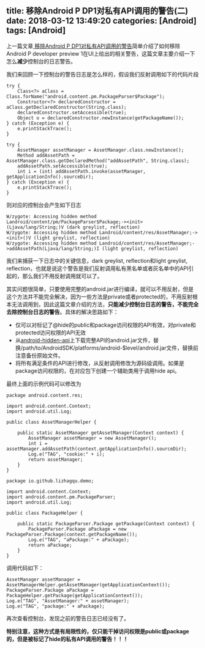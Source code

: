 title: 移除Android P DP1对私有API调用的警告(二)
date: 2018-03-12 13:49:20
categories: [Android]
tags: [Android]
---

上一篇文章[ 移除Android P DP1对私有API调用的警告](/2018/03/11/移除Android-P-DP1对私有API调用的警告/)简单介绍了如何移除Android P developer preview 1在UI上给出的相关警告，这篇文章主要介绍一下怎么**减少**控制台的日志警告。

<!-- more -->

我们来回顾一下控制台的警告日志是怎么样的，假设我们反射调用如下的代码片段


```
try {
    Class<?> aClass = Class.forName("android.content.pm.PackageParser$Package");
    Constructor<?> declaredConstructor = aClass.getDeclaredConstructor(String.class);
    declaredConstructor.setAccessible(true);
    Object o = declaredConstructor.newInstance(getPackageName());
} catch (Exception e) {
    e.printStackTrace();
}

try {
    AssetManager assetManager = AssetManager.class.newInstance();
    Method addAssetPath = AssetManager.class.getDeclaredMethod("addAssetPath", String.class);
    addAssetPath.setAccessible(true);
    int i = (int) addAssetPath.invoke(assetManager, getApplicationInfo().sourceDir);
} catch (Exception e) {
    e.printStackTrace();
}
```

则对应的控制台会产生如下日志

```
W/zygote: Accessing hidden method Landroid/content/pm/PackageParser$Package;-><init>(Ljava/lang/String;)V (dark greylist, reflection)
W/zygote: Accessing hidden method Landroid/content/res/AssetManager;-><init>()V (light greylist, reflection)
W/zygote: Accessing hidden method Landroid/content/res/AssetManager;->addAssetPath(Ljava/lang/String;)I (light greylist, reflection)
```

我们来捕获一下日志中的关键信息，dark greylist, reflection和light greylist, reflection，也就是说这个警告是我们反射调用私有黑名单或者灰名单中的API引起的，那么我们不用反射调用就可以了。

其实问题很简单，只要使用完整的android.jar进行编译，就可以不用反射，但是这个方法并不能完全解决，因为一些方法是private或者protected的，不用反射根本无法调用到，因此这篇文章介绍的方法，**只能减少控制台日志的警告，不能完全去除控制台日志的警告**。具体的解决思路如下：

   - 仅可以对标记了@hide的public和package访问权限的API有效，对private和protected访问权限的API无效
   - 从[android-hidden-api](https://github.com/anggrayudi/android-hidden-api)上下载完整API的android.jar文件，替换/path/to/AndroidSDK/platforms/android-$level/android.jar文件，替换前注意备份原始文件。
   - 将所有满足条件的API进行修改，从反射调用修改为源码级调用。如果是package访问权限的，在对应包下创建一个辅助类用于调用hide api。

最终上面的示例代码可以修改为

```
package android.content.res;

import android.content.Context;
import android.util.Log;

public class AssetManagerHelper {

    public static AssetManager getAssetManager(Context context) {
        AssetManager assetManager = new AssetManager();
        int i = assetManager.addAssetPath(context.getApplicationInfo().sourceDir);
        Log.e("TAG", "cookie:" + i);
        return assetManager;
    }
}
```

```
package io.github.lizhagqu.demo;

import android.content.Context;
import android.content.pm.PackageParser;
import android.util.Log;

public class PackageHelper {

    public static PackageParser.Package getPackage(Context context) {
        PackageParser.Package aPackage = new PackageParser.Package(context.getPackageName());
        Log.e("TAG", "aPackage:" + aPackage);
        return aPackage;
    }
}

```

调用代码如下：

```
AssetManager assetManager = AssetManagerHelper.getAssetManager(getApplicationContext());
PackageParser.Package aPackage = PackageHelper.getPackage(getApplicationContext());
Log.e("TAG", "AssetManager:" + assetManager);
Log.e("TAG", "package:" + aPackage);
```

再次查看控制台，发现之前的警告日志已经没有了。

**特别注意，这种方式是有局限性的，仅只能干掉访问权限是public或package的，但是被标记了hide的私有API调用的警告！！！**
